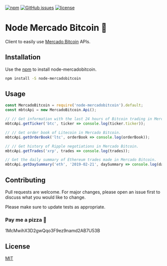 [![npm](https://img.shields.io/npm/v/node-mercadobitcoin.svg)](https://www.npmjs.com/package/node-mercadobitcoin)
[![GitHub issues](https://img.shields.io/github/issues/rafaellaurindo/node-mercadobitcoin.svg)](https://github.com/rafaellaurindo/node-mercadobitcoin/issues)
[![license](https://img.shields.io/github/license/rafaellaurindo/node-mercadobitcoin.svg)](http://spdx.org/licenses/MIT)

# Node Mercado Bitcoin :currency_exchange:

Client to easily use [Mercado Bitcoin](https://www.mercadobitcoin.com.br/) APIs.

## Installation

Use the [npm](https://www.npmjs.com/) to install node-mercadobitcoin.

```bash
npm install -S node-mercadobitcoin
```

## Usage
```javascript
const MercadoBitcoin = require('node-mercadobitcoin').default;
const mbtcApi = new MercadoBitcoin.Api();

// // Get information with the last 24 hours of Bitcoin trading in Mercado Bitcoin.
mbtcApi.getTicker('btc', ticker => console.log(ticker.ticker));

// // Get order book of Litecoin in Mercado Bitcoin.
mbtcApi.getOrderBook('ltc', orderBook => console.log(orderBook));

// // Get history of Ripple negotiations in Mercado Bitcoin.
mbtcApi.getTrades('xrp', trades => console.log(trades));

// Get the daily summary of Ethereum trades made in Mercado Bitcoin.
mbtcApi.getDaySummary('eth', '2019-02-21', daySummary => console.log(daySummary));
```
## Contributing

Pull requests are welcome. For major changes, please open an issue first to discuss what you would like to change.

Please make sure to update tests as appropriate.

### Pay me a pizza :pizza:
1McMwihX3D2gwQqo3F9ez9namd2AB7U53B

## License

[MIT](https://choosealicense.com/licenses/mit/)